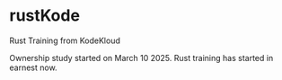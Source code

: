 # rustKode
Rust Training from KodeKloud

Ownership study started on March 10 2025. Rust training has started in earnest now.
